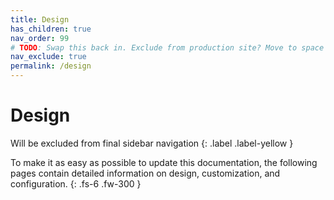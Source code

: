```yaml
---
title: Design
has_children: true
nav_order: 99
# TODO: Swap this back in. Exclude from production site? Move to space for editors.
nav_exclude: true
permalink: /design
---
```


# Design

Will be excluded from final sidebar navigation
{: .label .label-yellow }

To make it as easy as possible to update this documentation, the following pages contain detailed information on design, customization, and configuration.
{: .fs-6 .fw-300 }
